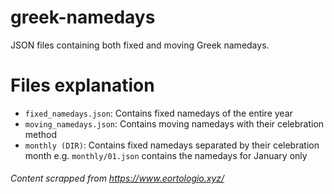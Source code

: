 # greek-namedays

JSON files containing both fixed and moving Greek namedays. 

# Files explanation
- ```fixed_namedays.json```: Contains fixed namedays of the entire year
- ```moving_namedays.json```: Contains moving namedays with their celebration method 
- ```monthly (DIR)```: Contains fixed namedays separated by their celebration month e.g. ```monthly/01.json``` contains the namedays for January only

###### Content scrapped from https://www.eortologio.xyz/
